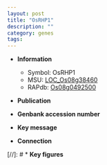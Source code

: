 ```yaml
---
layout: post
title: "OsRHP1"
description: ""
category: genes
tags: 
---
```


* **Information**  
    + Symbol: OsRHP1  
    + MSU: [LOC_Os08g38460](http://rice.uga.edu/cgi-bin/ORF_infopage.cgi?orf=LOC_Os08g38460)  
    + RAPdb: [Os08g0492500](http://rapdb.dna.affrc.go.jp/viewer/gbrowse_details/irgsp1?name=Os08g0492500)  

* **Publication**  

* **Genbank accession number**  

* **Key message**  

* **Connection**  

[//]: # * **Key figures**  


